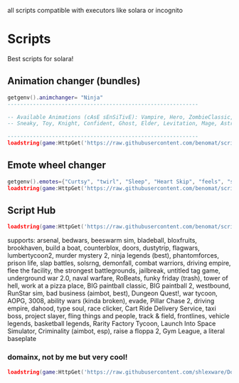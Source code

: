 all scripts compatible with executors like solara or incognito

# Scripts

Best scripts for solara! 

## Animation changer (bundles)
```lua
getgenv().animchanger= "Ninja"
------------------------------------------------------------

-- Available Animations (cAsE sEnSiTivE): Vampire, Hero, ZombieClassic, Cowboy, Patrol, Bold, ZombieFE, Princess, Popstar, 
-- Sneaky, Toy, Knight, Confident, Ghost, Elder, Levitation, Mage, Astronaut, Ninja, Werewolf, Cartoon, Pirate

------------------------------------------------------------
loadstring(game:HttpGet('https://raw.githubusercontent.com/benomat/scripts/m/a'))()
```
## Emote wheel changer
```lua
getgenv().emotes={"Curtsy", "twirl", "Sleep", "Heart Skip", "feels", "strut", "sliving", "faceframe"}
loadstring(game:HttpGet('https://raw.githubusercontent.com/benomat/scripts/m/e'))()
```

## Script Hub
```lua
loadstring(game:HttpGet('https://raw.githubusercontent.com/benomat/scripts/m/hub'))()
```
supports: arsenal, bedwars, beeswarm sim, bladeball, bloxfruits, brookhaven, build a boat, counterblox, doors, dustytrip, flagwars, lumbertycoon2, murder mystery 2, ninja legends (best), phantomforces, prison life, slap battles, solsrng, demonfall, combat warriors, driving empire, flee the facility, the strongest battlegrounds, jailbreak, untitled tag game, underground war 2.0, naval warfare, RoBeats, funky friday (trash), tower of hell, work at a pizza place, BIG paintball classic, BIG paintball 2, westbound, RunStar sim, bad business (aimbot, best), Dungeon Quest!, war tycoon, AOPG, 3008, ability wars (kinda broken), evade, Pillar Chase 2, driving empire, dahood, type soul, race clicker, Cart Ride Delivery Service, taxi boss, project slayer, fling things and people, track & field, frontlines, vehicle legends, basketball legends, Rarity Factory Tycoon, Launch Into Space Simulator, Criminality (aimbot, esp), raise a floppa 2, Gym League, a literal baseplate

### domainx, not by me but very cool!
```lua
loadstring(game:HttpGet('https://raw.githubusercontent.com/shlexware/DomainX/main/source',true))()
```
